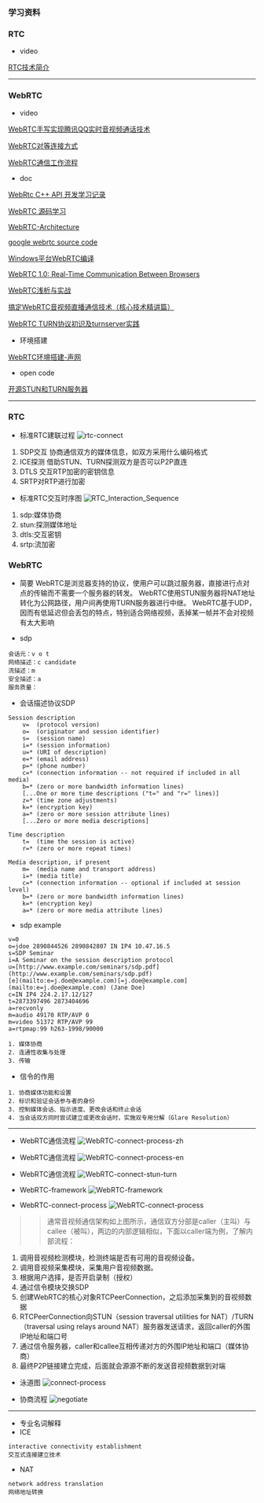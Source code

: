 ### 学习资料

### RTC

- video
  
[RTC技术简介](https://www.bilibili.com/video/BV1jX4y137KM?spm_id_from=333.337.search-card.all.click&vd_source=3c71e3397ca331aa190dd5e2f3a7c122)


***
### WebRTC
- video 

[WebRTC手写实现腾讯QQ实时音视频通话技术](https://www.bilibili.com/video/BV1VK4y1N7EN/?p=2&spm_id_from=pageDriver&vd_source=3c71e3397ca331aa190dd5e2f3a7c122)

[WebRTC对等连接方式](https://www.bilibili.com/video/BV1Dr4y1S7Xx/?spm_id_from=333.788&vd_source=3c71e3397ca331aa190dd5e2f3a7c122)

[WebRTC通信工作流程](https://www.bilibili.com/video/BV1Qq4y1q77m/?spm_id_from=333.788&vd_source=3c71e3397ca331aa190dd5e2f3a7c122)



- doc  

[WebRtc C++ API 开发学习记录](https://github.com/HATTER-LONG/NoteBook_WebRtcLearning)

[WebRTC 源码学习](https://github.com/elesos/webrtc)

[WebRTC-Architecture](https://webrtc.github.io/webrtc-org/architecture/)

[google webrtc source code](https://chromium.googlesource.com/external/webrtc)

[Windows平台WebRTC编译](https://blog.jianchihu.net/windows-webrtc-build.html)

[WebRTC 1.0: Real-Time Communication Between Browsers](https://w3c.github.io/webrtc-pc/)

[WebRTC浅析与实战](https://davidchen93.blog.csdn.net/article/details/120067269?spm=1001.2101.3001.6650.2&utm_medium=distribute.pc_relevant.none-task-blog-2%7Edefault%7ECTRLIST%7ERate-2-120067269-blog-6947101.pc_relevant_multi_platform_featuressortv2dupreplace&depth_1-utm_source=distribute.pc_relevant.none-task-blog-2%7Edefault%7ECTRLIST%7ERate-2-120067269-blog-6947101.pc_relevant_multi_platform_featuressortv2dupreplace&utm_relevant_index=3)

[搞定WebRTC音视频直播通信技术（核心技术精讲篇）](https://www.cnblogs.com/rajan/p/12308606.html)

[WebRTC TURN协议初识及turnserver实践](https://zhuanlan.zhihu.com/p/71025431)

- 环境搭建

[WebRTC环境搭建-声网](https://webrtc.org.cn/mirror/)


- open code

[开源STUN和TURN服务器](http://webrtcbook.com/turnserver/)

***

### RTC

- 标准RTC建联过程
![rtc-connect](./img/rtc-connect.png)
1. SDP交互
   协商通信双方的媒体信息，如双方采用什么编码格式
2. ICE探测
   借助STUN、TURN探测双方是否可以P2P直连
3. DTLS
   交互RTP加密的密钥信息
4. SRTP对RTP进行加密

- 标准RTC交互时序图
![RTC_Interaction_Sequence](./img/RTC_Interaction_Sequence.png)
1. sdp:媒体协商
2. stun:探测媒体地址
3. dtls:交互密钥
4. srtp:流加密
   

### WebRTC
- 简要
WebRTC是浏览器支持的协议，使用户可以跳过服务器，直接进行点对点的传输而不需要一个服务器的转发。
WebRTC使用STUN服务器将NAT地址转化为公网路径，用户间再使用TURN服务器进行中继。
WebRTC基于UDP，因而有低延迟但会丢包的特点，特别适合网络视频，丢掉某一帧并不会对视频有太大影响

- sdp
```
会话元：v o t
网络描述：c candidate
流描述：m
安全描述：a
服务质量：
```

- 会话描述协议SDP
```
Session description
    v=  (protocol version)
    o=  (originator and session identifier)
    s=  (session name)
    i=* (session information)
    u=* (URI of description)
    e=* (email address)
    p=* (phone number)
    c=* (connection information -- not required if included in all media)
    b=* (zero or more bandwidth information lines)
    [...One or more time descriptions ("t=" and "r=" lines)]
    z=* (time zone adjustments)
    k=* (encryption key)
    a=* (zero or more session attribute lines)
    [...Zero or more media descriptions]

Time description
    t=  (time the session is active)
    r=* (zero or more repeat times)

Media description, if present
    m=  (media name and transport address)
    i=* (media title)
    c=* (connection information -- optional if included at session level)
    b=* (zero or more bandwidth information lines)
    k=* (encryption key)
    a=* (zero or more media attribute lines)
```
- sdp example
```
v=0
o=jdoe 2890844526 2890842807 IN IP4 10.47.16.5
s=SDP Seminar
i=A Seminar on the session description protocol
u=[http://www.example.com/seminars/sdp.pdf](http://www.example.com/seminars/sdp.pdf)
[e](mailto:e=j.doe@example.com)[=j.doe@example.com](mailto:e=j.doe@example.com) (Jane Doe)
c=IN IP4 224.2.17.12/127
t=2873397496 2873404696
a=recvonly
m=audio 49170 RTP/AVP 0
m=video 51372 RTP/AVP 99
a=rtpmap:99 h263-1998/90000
```


```
1. 媒体协商
2. 连通性收集与处理
3. 传输
```

- 信令的作用
```
1. 协商媒体功能和设置
2. 标识和验证会话参与者的身份
3. 控制媒体会话、指示进度、更改会话和终止会话
4. 当会话双方同时尝试建立或更改会话时，实施双专用分解（Glare Resolution）
```

***

- WebRTC通信流程
![WebRTC-connect-process-zh](./img/WebRTC-connect-process-zh.png)

- WebRTC通信流程
![WebRTC-connect-process-en](./img/WebRTC-connect-process-en.png)

- WebRTC通信流程
![WebRTC-connect-stun-turn](./img/WebRTC-connect-stun-turn.png)

- WebRTC-framework
![WebRTC-framework](./img/WebRTC-framework.png)

- WebRTC-connect-process
![WebRTC-connect-process](./img/WebRTC-connect-process.png)

>> 通常音视频通信架构如上图所示，通信双方分部是caller（主叫）与callee（被叫），两边的内部逻辑相似，下面以caller端为例，了解内部流程：
1. 调用音视频检测模块，检测终端是否有可用的音视频设备。
2. 调用音视频采集模块，采集用户音视频数据。
3. 根据用户选择，是否开启录制（授权）
4. 通过信令模块交换SDP
5. 创建WebRTC的核心对象RTCPeerConnection，之后添加采集到的音视频数据
6. RTCPeerConnection向STUN（session traversal utilities for NAT）/TURN（traversal using relays around NAT）服务器发送请求，返回caller的外围IP地址和端口号
7. 通过信令服务器，caller和callee互相传递对方的外围IP地址和端口（媒体协商）
8. 最终P2P链接建立完成，后面就会源源不断的发送音视频数据到对端


- 泳道图
![connect-process](./img/connect-process.png)

- 协商流程
![negotiate](./img/negotiate.png)

***

- 专业名词解释
- ICE
```
interactive connectivity establishment
交互式连接建立技术
```
- NAT
```
network address translation
网络地址转换
```
